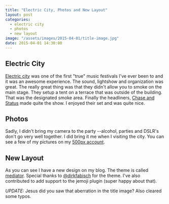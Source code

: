 ```yaml
---
title: "Electric City, Photos and New Layout"
layout: post
categories:
  - electric city
  - photos
  - new layout
image: "/assets/images/2015-04-01/title-image.jpg"
date: 2015-04-01 14:30:00
---
```


## Electric City
[Electric city](http://electriccity.ro) was one of the first "true" music festivals I've ever been to and it was an awesome experience. The sound, lightshow and organization was great. The really great thing was that they didn't allow you to smoke on the main stage. They setup a tent on a terrace that was outside of the building. That was the designated smoke area.
Finally the headliners, [Chase and Status](http://chaseandstatus.co.uk) made quite the show. I enjoyed their set and was quite nice.
## Photos
Sadly, I didn't bring my camera to the party --alcohol, parties and DSLR's don't go very well together. I did bring it me when I visiting the city. You can see a few of my pictures on my [500px account](http://500px.com/robertiagar).
## New Layout
As you can see I have a new design on my blog. The theme is called [mediator](https://github.com/dirkfabisch/mediator). Special thanks to [@dirkfabisch](https://twitter.com/dirkfabisch) for the theme. I've also contributed to add support to the jemoji plugin (super happy about that).

*UPDATE:* Jesus did you saw that aberration in the title image? Also cleared some typos.
